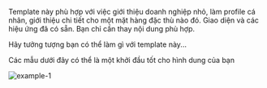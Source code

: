 Template này phù hợp với việc giới thiệu doanh nghiệp nhỏ, làm profile cá nhân, giới thiệu chi tiết cho một mặt hàng đặc thù nào đó. Giao diện và các hiệu ứng đã có sẵn. Bạn chỉ cần thay nội dung phù hợp.

Hãy tưởng tượng bạn có thể làm gì với template này...

Các mẫu dưới đây có thể là một khởi đầu tốt cho hình dung của bạn

![example-1](http://placehold.it/240x150)
